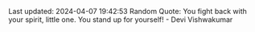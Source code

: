 Last updated: 2024-04-07 19:42:53
Random Quote: You fight back with your spirit, little one. You stand up for yourself! - Devi Vishwakumar